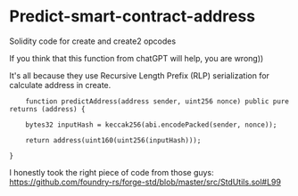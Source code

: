 # Predict-smart-contract-address
Solidity code for create and create2 opcodes

If you think that this function from chatGPT will help, you are wrong)) 

It's all because they use Recursive Length Prefix (RLP) serialization for calculate address in create. 


        function predictAddress(address sender, uint256 nonce) public pure returns (address) {

        bytes32 inputHash = keccak256(abi.encodePacked(sender, nonce));
        
        return address(uint160(uint256(inputHash)));
        
    }

I honestly took the right piece of code from those guys: https://github.com/foundry-rs/forge-std/blob/master/src/StdUtils.sol#L99


